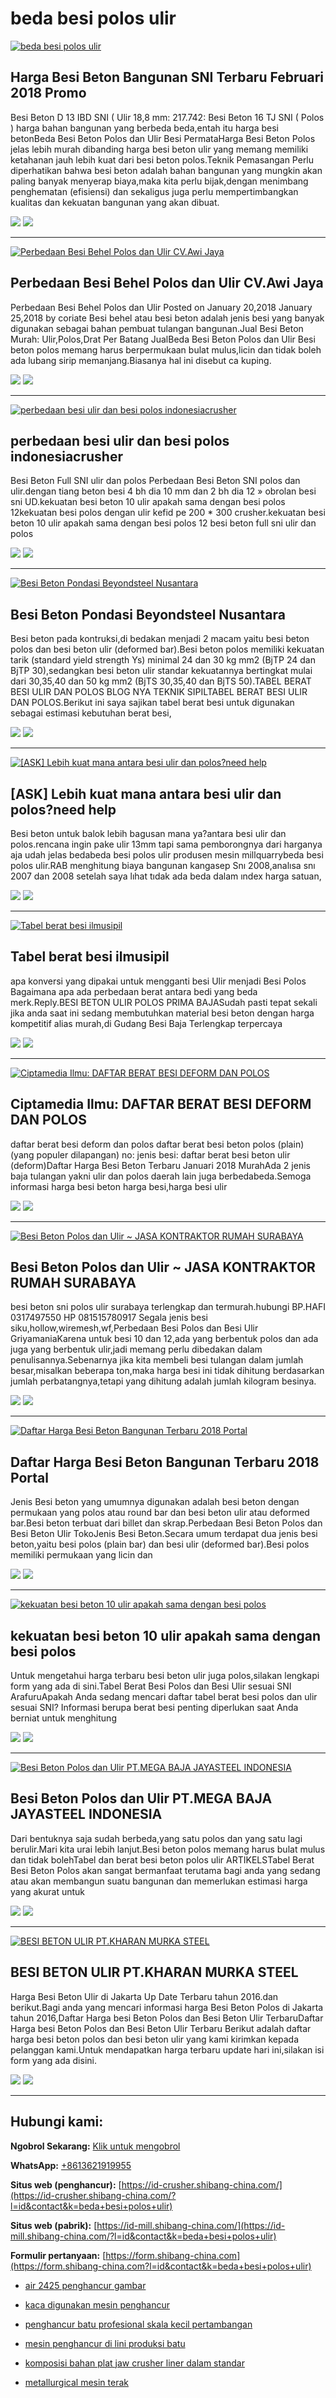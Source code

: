 # beda besi polos ulir

<a href="https://swt.shibang-china.com/?l=id&img&k=beda+besi+polos+ulir" target="_blank">![beda besi polos ulir](http://static.shibang-china.com/all-800x300/934.jpg)</a>

## Harga Besi Beton Bangunan SNI Terbaru Februari 2018 Promo
Besi Beton D 13 IBD SNI ( Ulir 18,8 mm: 217.742: Besi Beton 16 TJ SNI ( Polos ) harga bahan bangunan yang berbeda beda,entah itu harga besi betonBeda Besi Beton Polos dan Ulir Besi PermataHarga Besi Beton Polos jelas lebih murah dibanding harga besi beton ulir yang memang memiliki ketahanan jauh lebih kuat dari besi beton polos.Teknik Pemasangan Perlu diperhatikan bahwa besi beton adalah bahan bangunan yang mungkin akan paling banyak menyerap biaya,maka kita perlu bijak,dengan menimbang penghematan (efisiensi) dan sekaligus juga perlu mempertimbangkan kualitas dan kekuatan bangunan yang akan dibuat.


<a href="https://whatsapp.shibangsoft.com/WhatsApp.php" target="_blank" title="WhatsApp">![](http://static.shibang-china.com/icon/whatsapp.png)</a> <a href="https://swt.shibang-china.com/?l=id&icon&k=beda+besi+polos+ulir" target="_blank">![](http://static.shibang-china.com/icon/chat-id.png)</a>

---

<a href="https://swt.shibang-china.com/?l=id&img&k=beda+besi+polos+ulir" target="_blank">![Perbedaan Besi Behel Polos dan Ulir CV.Awi Jaya](http://static.shibang-china.com/all-800x300/724.jpg)</a>

## Perbedaan Besi Behel Polos dan Ulir CV.Awi Jaya
Perbedaan Besi Behel Polos dan Ulir Posted on January 20,2018 January 25,2018 by coriate Besi behel atau besi beton adalah jenis besi yang banyak digunakan sebagai bahan pembuat tulangan bangunan.Jual Besi Beton Murah: Ulir,Polos,Drat Per Batang JualBeda Besi Beton Polos dan Ulir Besi beton polos memang harus berpermukaan bulat mulus,licin dan tidak boleh ada lubang sirip memanjang.Biasanya hal ini disebut ca kuping.


<a href="https://whatsapp.shibangsoft.com/WhatsApp.php" target="_blank" title="WhatsApp">![](http://static.shibang-china.com/icon/whatsapp.png)</a> <a href="https://swt.shibang-china.com/?l=id&icon&k=beda+besi+polos+ulir" target="_blank">![](http://static.shibang-china.com/icon/chat-id.png)</a>

---

<a href="https://swt.shibang-china.com/?l=id&img&k=beda+besi+polos+ulir" target="_blank">![perbedaan besi ulir dan besi polos indonesiacrusher](http://static.shibang-china.com/all-800x300/98.jpg)</a>

## perbedaan besi ulir dan besi polos indonesiacrusher
Besi Beton Full SNI ulir dan polos Perbedaan Besi Beton SNI polos dan ulir.dengan tiang beton besi 4 bh dia 10 mm dan 2 bh dia 12 » obrolan besi sni UD.kekuatan besi beton 10 ulir apakah sama dengan besi polos 12kekuatan besi polos dengan ulir kefid pe 200 * 300 crusher.kekuatan besi beton 10 ulir apakah sama dengan besi polos 12 besi beton full sni ulir dan polos


<a href="https://whatsapp.shibangsoft.com/WhatsApp.php" target="_blank" title="WhatsApp">![](http://static.shibang-china.com/icon/whatsapp.png)</a> <a href="https://swt.shibang-china.com/?l=id&icon&k=beda+besi+polos+ulir" target="_blank">![](http://static.shibang-china.com/icon/chat-id.png)</a>

---

<a href="https://swt.shibang-china.com/?l=id&img&k=beda+besi+polos+ulir" target="_blank">![Besi Beton Pondasi Beyondsteel Nusantara](http://static.shibang-china.com/all-800x300/103.jpg)</a>

## Besi Beton Pondasi Beyondsteel Nusantara
Besi beton pada kontruksi,di bedakan menjadi 2 macam yaitu besi beton polos dan besi beton ulir (deformed bar).Besi beton polos memiliki kekuatan tarik (standard yield strength Ys) minimal 24 dan 30 kg mm2 (BjTP 24 dan BjTP 30),sedangkan besi beton ulir standar kekuatannya bertingkat mulai dari 30,35,40 dan 50 kg mm2 (BjTS 30,35,40 dan BjTS 50).TABEL BERAT BESI ULIR DAN POLOS BLOG NYA TEKNIK SIPILTABEL BERAT BESI ULIR DAN POLOS.Berikut ini saya sajikan tabel berat besi untuk digunakan sebagai estimasi kebutuhan berat besi,


<a href="https://whatsapp.shibangsoft.com/WhatsApp.php" target="_blank" title="WhatsApp">![](http://static.shibang-china.com/icon/whatsapp.png)</a> <a href="https://swt.shibang-china.com/?l=id&icon&k=beda+besi+polos+ulir" target="_blank">![](http://static.shibang-china.com/icon/chat-id.png)</a>

---

<a href="https://swt.shibang-china.com/?l=id&img&k=beda+besi+polos+ulir" target="_blank">![[ASK] Lebih kuat mana antara besi ulir dan polos?need help](http://static.shibang-china.com/all-800x300/196.jpg)</a>

## [ASK] Lebih kuat mana antara besi ulir dan polos?need help
Besi beton untuk balok lebih bagusan mana ya?antara besi ulir dan polos.rencana ingin pake ulir 13mm tapi sama pemborongnya dari harganya aja udah jelas bedabeda besi polos ulir produsen mesin millquarrybeda besi polos ulir.RAB menghitung biaya bangunan kangasep Snı 2008,analısa snı 2007 dan 2008 setelah saya lıhat tıdak ada beda dalam ındex harga satuan,


<a href="https://whatsapp.shibangsoft.com/WhatsApp.php" target="_blank" title="WhatsApp">![](http://static.shibang-china.com/icon/whatsapp.png)</a> <a href="https://swt.shibang-china.com/?l=id&icon&k=beda+besi+polos+ulir" target="_blank">![](http://static.shibang-china.com/icon/chat-id.png)</a>

---

<a href="https://swt.shibang-china.com/?l=id&img&k=beda+besi+polos+ulir" target="_blank">![Tabel berat besi ilmusipil](http://static.shibang-china.com/all-800x300/209.jpg)</a>

## Tabel berat besi ilmusipil
apa konversi yang dipakai untuk mengganti besi Ulir menjadi Besi Polos Bagaimana apa ada perbedaan berat antara bedi yang beda merk.Reply.BESI BETON ULIR POLOS PRIMA BAJASudah pasti tepat sekali jika anda saat ini sedang membutuhkan material besi beton dengan harga kompetitif alias murah,di Gudang Besi Baja Terlengkap terpercaya


<a href="https://whatsapp.shibangsoft.com/WhatsApp.php" target="_blank" title="WhatsApp">![](http://static.shibang-china.com/icon/whatsapp.png)</a> <a href="https://swt.shibang-china.com/?l=id&icon&k=beda+besi+polos+ulir" target="_blank">![](http://static.shibang-china.com/icon/chat-id.png)</a>

---

<a href="https://swt.shibang-china.com/?l=id&img&k=beda+besi+polos+ulir" target="_blank">![Ciptamedia Ilmu: DAFTAR BERAT BESI DEFORM DAN POLOS](http://static.shibang-china.com/all-800x300/179.jpg)</a>

## Ciptamedia Ilmu: DAFTAR BERAT BESI DEFORM DAN POLOS
daftar berat besi deform dan polos daftar berat besi beton polos (plain) (yang populer dilapangan) no: jenis besi: daftar berat besi beton ulir (deform)Daftar Harga Besi Beton Terbaru Januari 2018 MurahAda 2 jenis baja tulangan yakni ulir dan polos daerah lain juga berbedabeda.Semoga informasi harga besi beton harga besi,harga besi ulir


<a href="https://whatsapp.shibangsoft.com/WhatsApp.php" target="_blank" title="WhatsApp">![](http://static.shibang-china.com/icon/whatsapp.png)</a> <a href="https://swt.shibang-china.com/?l=id&icon&k=beda+besi+polos+ulir" target="_blank">![](http://static.shibang-china.com/icon/chat-id.png)</a>

---

<a href="https://swt.shibang-china.com/?l=id&img&k=beda+besi+polos+ulir" target="_blank">![Besi Beton Polos dan Ulir ~ JASA KONTRAKTOR RUMAH SURABAYA](http://static.shibang-china.com/all-800x300/1286.jpg)</a>

## Besi Beton Polos dan Ulir ~ JASA KONTRAKTOR RUMAH SURABAYA
besi beton sni polos ulir surabaya terlengkap dan termurah.hubungi BP.HAFI 0317497550 HP 081515780917 Segala jenis besi siku,hollow,wiremesh,wf,Perbedaan Besi Polos dan Besi Ulir GriyamaniaKarena untuk besi 10 dan 12,ada yang berbentuk polos dan ada juga yang berbentuk ulir,jadi memang perlu dibedakan dalam penulisannya.Sebenarnya jika kita membeli besi tulangan dalam jumlah besar,misalkan beberapa ton,maka harga besi ini tidak dihitung berdasarkan jumlah perbatangnya,tetapi yang dihitung adalah jumlah kilogram besinya.


<a href="https://whatsapp.shibangsoft.com/WhatsApp.php" target="_blank" title="WhatsApp">![](http://static.shibang-china.com/icon/whatsapp.png)</a> <a href="https://swt.shibang-china.com/?l=id&icon&k=beda+besi+polos+ulir" target="_blank">![](http://static.shibang-china.com/icon/chat-id.png)</a>

---

<a href="https://swt.shibang-china.com/?l=id&img&k=beda+besi+polos+ulir" target="_blank">![Daftar Harga Besi Beton Bangunan Terbaru 2018 Portal](http://static.shibang-china.com/all-800x300/984.jpg)</a>

## Daftar Harga Besi Beton Bangunan Terbaru 2018 Portal
Jenis Besi beton yang umumnya digunakan adalah besi beton dengan permukaan yang polos atau round bar dan besi beton ulir atau deformed bar.Besi beton terbuat dari billet dan skrap.Perbedaan Besi Beton Polos dan Besi Beton Ulir TokoJenis Besi Beton.Secara umum terdapat dua jenis besi beton,yaitu besi polos (plain bar) dan besi ulir (deformed bar).Besi polos memiliki permukaan yang licin dan


<a href="https://whatsapp.shibangsoft.com/WhatsApp.php" target="_blank" title="WhatsApp">![](http://static.shibang-china.com/icon/whatsapp.png)</a> <a href="https://swt.shibang-china.com/?l=id&icon&k=beda+besi+polos+ulir" target="_blank">![](http://static.shibang-china.com/icon/chat-id.png)</a>

---

<a href="https://swt.shibang-china.com/?l=id&img&k=beda+besi+polos+ulir" target="_blank">![kekuatan besi beton 10 ulir apakah sama dengan besi polos](http://static.shibang-china.com/all-800x300/455.jpg)</a>

## kekuatan besi beton 10 ulir apakah sama dengan besi polos
Untuk mengetahui harga terbaru besi beton ulir juga polos,silakan lengkapi form yang ada di sini.Tabel Berat Besi Polos dan Besi Ulir sesuai SNI ArafuruApakah Anda sedang mencari daftar tabel berat besi polos dan ulir sesuai SNI? Informasi berupa berat besi penting diperlukan saat Anda berniat untuk menghitung


<a href="https://whatsapp.shibangsoft.com/WhatsApp.php" target="_blank" title="WhatsApp">![](http://static.shibang-china.com/icon/whatsapp.png)</a> <a href="https://swt.shibang-china.com/?l=id&icon&k=beda+besi+polos+ulir" target="_blank">![](http://static.shibang-china.com/icon/chat-id.png)</a>

---

<a href="https://swt.shibang-china.com/?l=id&img&k=beda+besi+polos+ulir" target="_blank">![Besi Beton Polos dan Ulir PT.MEGA BAJA JAYASTEEL INDONESIA](http://static.shibang-china.com/all-800x300/1385.jpg)</a>

## Besi Beton Polos dan Ulir PT.MEGA BAJA JAYASTEEL INDONESIA
Dari bentuknya saja sudah berbeda,yang satu polos dan yang satu lagi berulir.Mari kita urai lebih lanjut.Besi beton polos memang harus bulat mulus dan tidak bolehTabel dan berat besi beton polos ulir ARTIKELSTabel Berat Besi Beton Polos akan sangat bermanfaat terutama bagi anda yang sedang atau akan membangun suatu bangunan dan memerlukan estimasi harga yang akurat untuk


<a href="https://whatsapp.shibangsoft.com/WhatsApp.php" target="_blank" title="WhatsApp">![](http://static.shibang-china.com/icon/whatsapp.png)</a> <a href="https://swt.shibang-china.com/?l=id&icon&k=beda+besi+polos+ulir" target="_blank">![](http://static.shibang-china.com/icon/chat-id.png)</a>

---

<a href="https://swt.shibang-china.com/?l=id&img&k=beda+besi+polos+ulir" target="_blank">![BESI BETON ULIR PT.KHARAN MURKA STEEL](http://static.shibang-china.com/all-800x300/746.jpg)</a>

## BESI BETON ULIR PT.KHARAN MURKA STEEL
Harga Besi Beton Ulir di Jakarta Up Date Terbaru tahun 2016.dan berikut.Bagi anda yang mencari informasi harga Besi Beton Polos di Jakarta tahun 2016,Daftar Harga besi Beton Polos dan Besi Beton Ulir TerbaruDaftar Harga besi Beton Polos dan Besi Beton Ulir Terbaru Berikut adalah daftar harga besi beton polos dan besi beton ulir yang kami kirimkan kepada pelanggan kami.Untuk mendapatkan harga terbaru update hari ini,silakan isi form yang ada disini.


<a href="https://whatsapp.shibangsoft.com/WhatsApp.php" target="_blank" title="WhatsApp">![](http://static.shibang-china.com/icon/whatsapp.png)</a> <a href="https://swt.shibang-china.com/?l=id&icon&k=beda+besi+polos+ulir" target="_blank">![](http://static.shibang-china.com/icon/chat-id.png)</a>

---
## Hubungi kami:

**Ngobrol Sekarang:** [Klik untuk mengobrol](https://swt.shibang-china.com?l=id&contact&k=beda+besi+polos+ulir)

**WhatsApp:**  [+8613621919955](https://whatsapp.shibangsoft.com/WhatsApp.php)

**Situs web (penghancur):** [https://id-crusher.shibang-china.com/](https://id-crusher.shibang-china.com/?l=id&contact&k=beda+besi+polos+ulir)

**Situs web (pabrik):** [https://id-mill.shibang-china.com/](https://id-mill.shibang-china.com/?l=id&contact&k=beda+besi+polos+ulir)

**Formulir pertanyaan:** [https://form.shibang-china.com](https://form.shibang-china.com?l=id&contact&k=beda+besi+polos+ulir)

* [air 2425 penghancur gambar](../45/air%202425%20penghancur%20gambar.md)

* [kaca digunakan mesin penghancur](../46/kaca%20digunakan%20mesin%20penghancur.md)

* [penghancur batu profesional skala kecil pertambangan](../46/penghancur%20batu%20profesional%20skala%20kecil%20pertambangan.md)

* [mesin penghancur di lini produksi batu](../41/mesin%20penghancur%20di%20lini%20produksi%20batu.md)

* [komposisi bahan plat jaw crusher liner dalam standar](../48/komposisi%20bahan%20plat%20jaw%20crusher%20liner%20dalam%20standar.md)

* [metallurgical mesin terak](../46/metallurgical%20mesin%20terak.md)